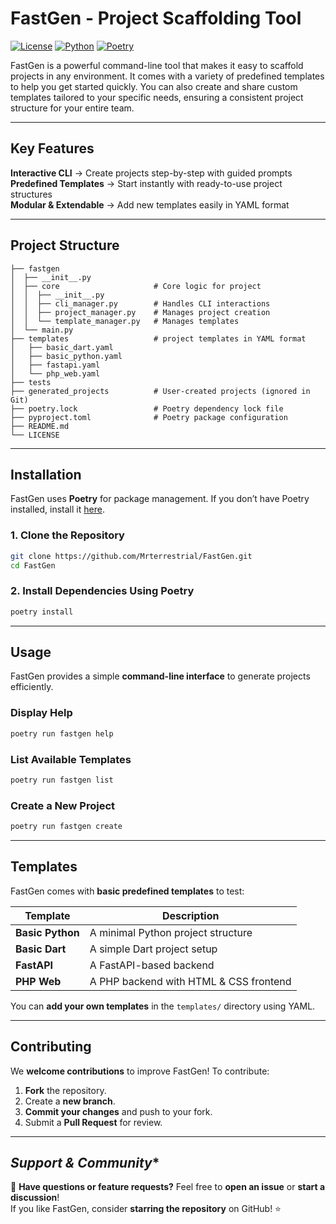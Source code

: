 # FastGen - Project Scaffolding Tool

[![License](https://img.shields.io/badge/license-MIT-blue.svg)](LICENSE)
[![Python](https://img.shields.io/badge/python-3.8%2B-blue.svg)](https://www.python.org/)
[![Poetry](https://img.shields.io/badge/managed%20with-poetry-blue.svg)](https://python-poetry.org/)

FastGen is a powerful command-line tool that makes it easy to scaffold projects in any environment. It comes with a variety of predefined templates to help you get started quickly. You can also create and share custom templates tailored to your specific needs, ensuring a consistent project structure for your entire team.

---

## **Key Features**
**Interactive CLI** → Create projects step-by-step with guided prompts  
**Predefined Templates** → Start instantly with ready-to-use project structures  
**Modular & Extendable** → Add new templates easily in YAML format  

---

## **Project Structure**
```
├── fastgen
│  ├── __init__.py
│  ├── core                     # Core logic for project
│  │  ├── __init__.py
│  │  ├── cli_manager.py        # Handles CLI interactions
│  │  ├── project_manager.py    # Manages project creation
│  │  └── template_manager.py   # Manages templates
│  └── main.py
├── templates                   # project templates in YAML format
│   ├── basic_dart.yaml
│   ├── basic_python.yaml
│   ├── fastapi.yaml
│   └── php_web.yaml
├── tests
├── generated_projects          # User-created projects (ignored in Git)
├── poetry.lock                 # Poetry dependency lock file
├── pyproject.toml              # Poetry package configuration
├── README.md
└── LICENSE
```

---

## **Installation**

FastGen uses **Poetry** for package management. If you don’t have Poetry installed, install it [here](https://python-poetry.org/docs/).  

### 1. Clone the Repository
```sh
git clone https://github.com/Mrterrestrial/FastGen.git
cd FastGen
```
### 2. Install Dependencies Using Poetry
```sh
poetry install
```
---

## **Usage**
FastGen provides a simple **command-line interface** to generate projects efficiently.

### Display Help
```sh
poetry run fastgen help
```

### List Available Templates
```sh
poetry run fastgen list
```

### Create a New Project
```sh
poetry run fastgen create
```
---

## **Templates**
FastGen comes with **basic predefined templates** to test:

| Template      | Description |
|--------------|------------|
| **Basic Python** | A minimal Python project structure |
|**Basic Dart** | A simple Dart project setup |
| **FastAPI** | A FastAPI-based backend  |
| **PHP Web** | A PHP backend with HTML & CSS frontend |

You can **add your own templates** in the `templates/` directory using YAML.

---

## **Contributing**
We **welcome contributions** to improve FastGen! To contribute:
1. **Fork** the repository.
2. Create a **new branch**.
3. **Commit your changes** and push to your fork.
4. Submit a **Pull Request** for review.

---

## *Support & Community**
💬 **Have questions or feature requests?** Feel free to **open an issue** or **start a discussion**!  
If you like FastGen, consider **starring the repository** on GitHub! ⭐  

